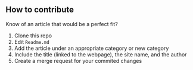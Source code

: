## How to contribute

Know of an article that would be a perfect fit?

1. Clone this repo
2. Edit `Readme.md`
3. Add the article under an appropriate category or new category
4. Include the title (linked to the webpage), the site name, and the author
5. Create a merge request for your commited changes
